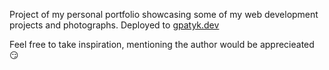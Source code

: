 Project of my personal portfolio showcasing some of my web development projects and photographs. Deployed to [gpatyk.dev]('https://gpatyk.dev)

Feel free to take inspiration, mentioning the author would be apprecieated :smirk:
